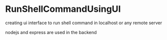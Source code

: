 # RunShellCommandUsingUI
creating ui interface to run shell command in localhost or any remote server

nodejs and express are used in the backend
